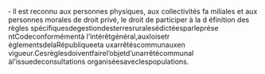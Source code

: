 ‐ Il est reconnu aux personnes physiques, aux collectivités fa miliales et aux personnes morales de droit privé, le droit de participer à la d éfinition des règles spécifiquesdegestiondesterresruralesédictéesparleprése ntCodeconformémentà l’intérêtgénéral,auxloisetr èglementsdelaRépubliqueeta uxarrêtéscommunauxen vigueur.Cesrèglesdoiventfairel’objetd’unarrêtécommunal àl’issuedeconsultations organiséesaveclespopulations.